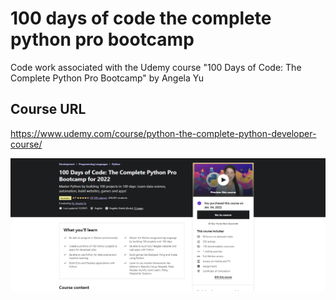 # 100 days of code the complete python pro bootcamp
Code work associated with the Udemy course "100 Days of Code: The Complete Python Pro Bootcamp" by Angela Yu


## Course URL
https://www.udemy.com/course/python-the-complete-python-developer-course/

![Course Landing](2022-04-04_16-33-38.png)
